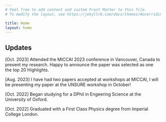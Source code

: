 ```yaml
---
# Feel free to add content and custom Front Matter to this file.
# To modify the layout, see https://jekyllrb.com/docs/themes/#overriding-theme-defaults

title: Home
layout: home
---
```

## Updates

[Oct. 2023] Attended the MICCAI 2023 conference in Vancouver, Canada to present my research. Happy to announce the paper was selected as one the top 20 Highlights.

[Aug. 2023] I have had two papers accepted at workshops at MICCAI, I will be presenting my paper at the UNSURE workshop in October!

[Oct. 2022] Began studying for a DPhil in Engeering Science at the University of Oxford.

[Oct. 2022] Graduated with a First Class Physics degree from Imperial College London.

